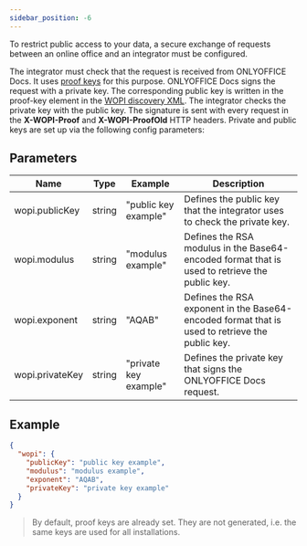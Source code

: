 ```yaml
---
sidebar_position: -6
---
```


To restrict public access to your data, a secure exchange of requests between an online office and an integrator must be configured.

The integrator must check that the request is received from ONLYOFFICE Docs. It uses [proof keys](https://docs.microsoft.com/en-us/microsoft-365/cloud-storage-partner-program/online/scenarios/proofkeys) for this purpose. ONLYOFFICE Docs signs the request with a private key. The corresponding public key is written in the proof-key element in the [WOPI discovery XML](./WOPI%20discovery.md). The integrator checks the private key with the public key. The signature is sent with every request in the **X-WOPI-Proof** and **X-WOPI-ProofOld** HTTP headers. Private and public keys are set up via the following config parameters:

## Parameters

| Name            | Type   | Example               | Description                                                                                    |
| --------------- | ------ | --------------------- | ---------------------------------------------------------------------------------------------- |
| wopi.publicKey  | string | "public key example"  | Defines the public key that the integrator uses to check the private key.                      |
| wopi.modulus    | string | "modulus example"     | Defines the RSA modulus in the Base64-encoded format that is used to retrieve the public key.  |
| wopi.exponent   | string | "AQAB"                | Defines the RSA exponent in the Base64-encoded format that is used to retrieve the public key. |
| wopi.privateKey | string | "private key example" | Defines the private key that signs the ONLYOFFICE Docs request.                                |

## Example

``` json
{
  "wopi": {
    "publicKey": "public key example",
    "modulus": "modulus example",
    "exponent": "AQAB",
    "privateKey": "private key example"
  }
}
```

> By default, proof keys are already set. They are not generated, i.e. the same keys are used for all installations.
